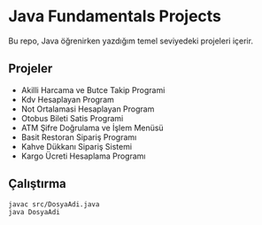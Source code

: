 # Java Fundamentals Projects

Bu repo, Java öğrenirken yazdığım temel seviyedeki projeleri içerir.

## Projeler
- Akilli Harcama ve Butce Takip Programi
- Kdv Hesaplayan Program
- Not Ortalamasi Hesaplayan Program
- Otobus Bileti Satis Programi
- ATM Şifre Doğrulama ve İşlem Menüsü
- Basit Restoran Sipariş Programı
- Kahve Dükkanı Sipariş Sistemi
- Kargo Ücreti Hesaplama Programı

## Çalıştırma
```bash
javac src/DosyaAdi.java
java DosyaAdi
